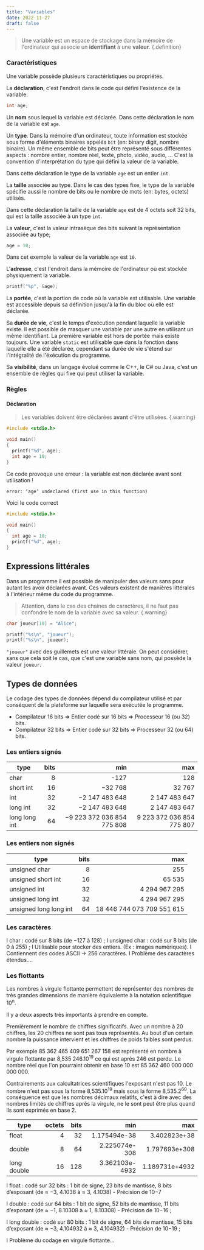 ```yaml
---
title: "Variables"
date: 2022-11-27
draft: false
---
```


>Une variable est un espace de stockage dans la mémoire de l'ordinateur qui associe un **identifiant** à une **valeur**.
{.definition}

### Caractéristiques

Une variable possède plusieurs caractéristiques ou propriétés.

La **déclaration**, c'est l'endroit dans le code qui défini l'existence de la variable.

```C
int age;
```

Un **nom** sous lequel la variable est déclarée. Dans cette déclaration le nom de la variable est `age`.

Un **type**. Dans la mémoire d'un ordinateur, toute information est stockée sous forme d'éléments binaires appelés `bit` (en: binary digit, nombre binaire). Un même ensemble de bits peut être représenté sous différentes aspects : nombre entier, nombre réel, texte, photo, vidéo, audio, ... C'est la convention d'interprétation du type qui défini la valeur de la variable.

Dans cette déclaration le type de la variable `age` est un entier `int`.

La **taille** associée au type. Dans le cas des types fixe, le type de la variable spécifie aussi le nombre de bits ou le nombre de mots (en: bytes, octets) utilisés.

Dans cette déclaration la taille de la variable `age` est de 4 octets soit 32 bits, qui est la taille associée à un type `int`.

La **valeur**, c'est la valeur intrasèque des bits suivant la représentation associée au type;

```C
age = 10;
```

Dans cet exemple la valeur de la variable `age` est `10`.

L'**adresse**, c'est l'endroit dans la mémoire de l'ordinateur où est stockée physiquement la variable.

```C
printf("%p", &age);
```

La **portée**, c'est la portion de code où la variable est utilisable. Une variable est accessible depuis sa définition jusqu'à la fin du bloc où elle est déclarée.

Sa **durée de vie**, c'est le temps d'exécution pendant laquelle la variable existe. Il est possible de masquer une variable par une autre en utilisant un même identifiant. La première variable est hors de portée mais existe toujours. Une variable `static` est utilisable que dans la fonction dans laquelle elle a été déclarée, cependant sa durée de vie s'étend sur l'intégralité de l'éxécution du programme.

Sa **visibilité**, dans un langage évolué comme le C++, le C# ou Java, c'est un ensemble de règles qui fixe qui peut utiliser la variable.

### Règles

#### Déclaration

>Les variables doivent être déclarées **avant** d'être utilisées.
{.warning}

```C
#include <stdio.h>

void main()
{
  printf("%d", age);
  int age = 10;
}
```

Ce code provoque une erreur : la variable est non déclarée avant sont utilisation !

```
error: ‘age’ undeclared (first use in this function)
```

Voici le code correct

```C
#include <stdio.h>

void main()
{
  int age = 10;
  printf("%d", age);
}
```

## Expressions littérales

Dans un programme il est possible de manipuler des valeurs sans pour autant les avoir déclarées avant. Ces valeurs existent de manières littérales à l'intérieur même du code du programme.

>Attention, dans le cas des chaines de caractères, il ne faut pas confondre le nom de la variable avec sa valeur.
{.warning}

```C
char joueur[10] = "Alice";

printf("%s\n", "joueur");
printf("%s\n", joueur);
```

`"joueur"` avec des guillemets est une valeur littérale. On peut considérer, sans que cela soit le cas, que c'est une variable sans nom, qui possède la valeur `joueur`.

## Types de données

Le codage des types de données dépend du compilateur utilisé et par conséquent de la plateforme sur laquelle sera exécutée le programme.

- Compilateur 16 bits ⇒ Entier codé sur 16 bits ⇒ Processeur 16 (ou 32) bits.
- Compilateur 32 bits ⇒ Entier codé sur 32 bits ⇒ Processeur 32 (ou 64) bits.

### Les entiers signés

 type | bits |  min  | max
---|--:|--:|--:
char          |  8 | -127 | 128
short int     | 16 |  −32 768  | 32 767
int           | 32 |  −2 147 483 648 | 2 147 483 647
long int      | 32 |  −2 147 483 648 | 2 147 483 647
long long int | 64 |  −9 223 372 036 854 775 808 | 9 223 372 036 854 775 807


### Les entiers non signés

type | bits | max
---|--:|--:
unsigned char          |  8 | 255
unsigned short int     | 16 | 65 535
unsigned int           | 32 | 4 294 967 295
unsigned long int      | 32 | 4 294 967 295
unsigned long long int | 64 | 18 446 744 073 709 551 615

### Les caractères

I char : codé sur 8 bits (de −127 à 128) ;
I unsigned char : codé sur 8 bits (de 0 à 255) ;
I Utilisable pour stocker des entiers. (Ex : images numériques).
I Contiennent des codes ASCII → 256 caractères.
I Problème des caractères étendus....

### Les flottants

Les nombres à virgule flottante permettent de représenter des nombres de très grandes dimensions de manière équivalente à la notation scientifique 10<sup>n</sup>.

Il y a deux aspects très importants à prendre en compte.

Premièrement le nombre de chiffres significatifs. Avec un nombre à 20 chiffres, les 20 chiffres ne sont pas tous représentés. Au bout d'un certain nombre la puissance intervient et les chiffres de poids faibles sont perdus.

Par exemple 85 362 465 409 651 267 158 est représenté en nombre à virgule flottante par 8,535 246.10<sup>19</sup> ce qui est après 246 est perdu. Le nombre réel que l'on pourraint obtenir en base 10 est 85 362 460 000 000 000 000.

Contrairements aux calcultatrices scientifiques l'exposant n'est pas 10. Le nombre n'est pas sous la forme 8,535.10<sup>19</sup> mais sous la forme 8,535.2<sup>60</sup>. La conséquence est que les nombres décimaux relatifs, c'est à dire avec des nombres limités de chiffres après la virgule, ne le sont peut être plus quand ils sont exprimés en base 2.


type | octets |  bits | min  | max
---|--:|--:|--:|--:
float       |  4 |  32 | 1.175494e-38 | 3.402823e+38
double      |  8 |  64 | 2.225074e-308 | 1.797693e+308
long double |  16 | 128 |3.362103e-4932 |  1.189731e+4932


I float : codé sur 32 bits : 1 bit de signe, 23 bits de mantisse, 8 bits
d’exposant (de ≈ −3, 4.1038 à ≈ 3, 4.1038) - Précision de 10−7


I double : codé sur 64 bits : 1 bit de signe, 52 bits de mantisse, 11 bits
d’exposant (de ≈ −1, 8.10308 à ≈ 1, 8.10308) - Précision de 10−16 ;

I long double : codé sur 80 bits : 1 bit de signe, 64 bits de mantisse, 15
bits d’exposant (de ≈ −3, 4.104932 à ≈ 3, 4.104932) - Précision de 10−19 ;

I Problème du codage en virgule flottante...
